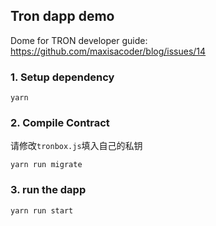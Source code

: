 ## Tron dapp demo

Dome for TRON developer guide: https://github.com/maxisacoder/blog/issues/14

### 1. Setup dependency
```
yarn
```

### 2. Compile Contract
请修改`tronbox.js`填入自己的私钥
```
yarn run migrate
```

### 3. run the dapp
```
yarn run start
```

